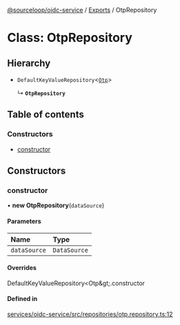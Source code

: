 [@sourceloop/oidc-service](../README.md) / [Exports](../modules.md) / OtpRepository

# Class: OtpRepository

## Hierarchy

- `DefaultKeyValueRepository`<[`Otp`](Otp.md)\>

  ↳ **`OtpRepository`**

## Table of contents

### Constructors

- [constructor](OtpRepository.md#constructor)

## Constructors

### constructor

• **new OtpRepository**(`dataSource`)

#### Parameters

| Name | Type |
| :------ | :------ |
| `dataSource` | `DataSource` |

#### Overrides

DefaultKeyValueRepository&lt;Otp\&gt;.constructor

#### Defined in

[services/oidc-service/src/repositories/otp.repository.ts:12](https://github.com/sourcefuse/loopback4-microservice-catalog/blob/00e854d46/services/oidc-service/src/repositories/otp.repository.ts#L12)

